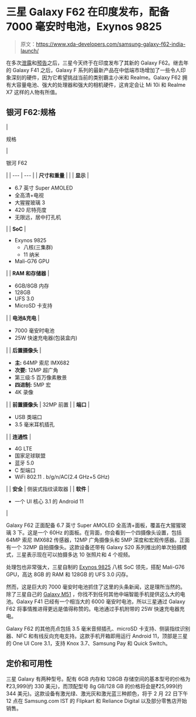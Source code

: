 # 三星 Galaxy F62 在印度发布，配备 7000 毫安时电池，Exynos 9825

> 原文：<https://www.xda-developers.com/samsung-galaxy-f62-india-launch/>

在多次[泄露](https://www.xda-developers.com/samsung-galaxy-f62-leak-massive-7000mah-battery/)和[预告](https://www.xda-developers.com/samsung-galaxy-f62-massive-7000-mah-battery-coming-next-week/)之后，三星今天终于在印度发布了其新的 Galaxy F62。继去年的 Galaxy F41 之后，Galaxy F 系列的最新产品在中低端市场增加了一些令人印象深刻的硬件，因为它希望挑战当前的类别霸主小米和 Realme。Galaxy F62 拥有大容量电池、强大的处理器和强大的相机硬件，这肯定会让 Mi 10i 和 Realme X7 这样的人物有所值。

## 银河 F62:规格

| 

规格

 | 

银河 F62

 |
| --- | --- |
| **尺寸和重量** |  |
| **显示** | 

*   6.7 英寸 Super AMOLED
*   全高清+电视
*   大猩猩玻璃 3
*   420 尼特亮度
*   无限远，居中打孔机

 |
| **SoC** | 

*   Exynos 9825
    *   八核(三集群)
    *   11 纳米
*   Mali-G76 GPU

 |
| **RAM 和存储器** | 

*   6GB/8GB 内存
*   128GB
*   UFS 3.0
*   MicroSD 卡支持

 |
| **电池&充电** | 

*   7000 毫安时电池
*   25W 快速充电器(包装盒内)

 |
| **后置摄像头** | 

*   **主:** 64MP 索尼 IMX682
*   **次要:** 12MP 超广角
*   第三级:5 百万像素散景
*   **四进制:** 5MP 宏
*   4K 录像

 |
| **前置摄像头** | 32MP 前置 |
| **端口** | 

*   USB 类端口
*   3.5 毫米耳机插孔

 |
| **连通性** | 

*   4G LTE
*   国家足球联盟
*   蓝牙 5.0
*   C 型端口
*   WiFi 802.11 . b/g/n/AC(2.4 GHz+5 GHz)

 |
| **安全** | 侧装式指纹读取器 |
| **软件** | 

*   一个 UI 核心 3.1 的 Android 11

 |

Galaxy F62 正面配备 6.7 英寸 Super AMOLED 全高清+面板，覆盖在大猩猩玻璃 3 下。这是一个 60Hz 的面板。在背面，你会看到一个四摄像头设置，包括 64MP 索尼 IMX682 传感器，12MP 广角摄像头和 5MP 深度和宏观传感器。正面有一个 32MP 自拍摄像头。这款设备还带有 Galaxy S20 系列推出的单次拍摄模式，三星表示现在可以拍摄多达 10 张照片和 4 个视频。

处理包也非常强大，三星自制的 [Exynos 9825](https://forum.xda-developers.com/t/exynos-9825-very-disappointing-compared-to-sd855.3960193/#post-80137752) 八核 SoC 领先，搭配 Mali-G76 GPU，高达 8GB 的 RAM 和 128GB 的 UFS 3.0 闪存。

然而，这是巨大的 7000 毫安时电池抓住了这里的头条新闻，这是理所当然的。除了三星自己的 [Galaxy M51](https://www.xda-developers.com/samsung-galaxy-m51-launched-in-india-with-snapdragon-730g-and-a-7000mah-battery/) ，你找不到任何其他中端智能手机提供这么大的电池。Galaxy F41 已经有一个相当大的 6000 毫安时电池，所以三星通过 Galaxy F62 将事情推进得更远是值得称赞的。电池通过手机附带的 25W 快速充电器充电。

Galaxy F62 的其他亮点包括 3.5 毫米音频插孔、microSD 卡支持、侧装指纹识别器、NFC 和有线反向充电支持。这款手机开箱即用运行 Android 11，顶部是三星的 One UI Core 3.1，支持 Knox 3.7、Samsung Pay 和 Quick Switch。

## 定价和可用性

三星 Galaxy 有两种型号。配有 6GB 内存和 128GB 存储空间的基本型号的价格为₹23,999(约 330 美元)，而顶配型号 8g GB/128 GB 的价格将会是₹25,999(约 344 美元)。这款设备有激光绿、激光灰和激光蓝三种颜色，将于 2 月 22 日下午 12 点在 Samsung.com IST 的 Flipkart 和 Reliance Digital 以及部分零售店开始销售。